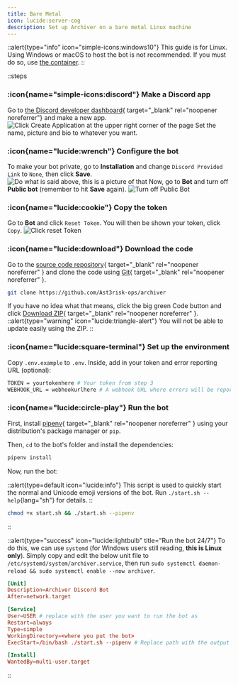 ```yaml
---
title: Bare Metal
icon: lucide:server-cog
description: Set up Archiver on a bare metal Linux machine
---
```


::alert{type="info" icon="simple-icons:windows10"}
This guide is for Linux. Using Windows or macOS to host the bot is not recommended. If you must do so, use [the container](/selfhost/container).
::

::steps
### :icon{name="simple-icons:discord"} Make a Discord app
Go to [the Discord developer dashboard](https://discord.com/developers/applications){ target="_blank" rel="noopener noreferrer"} and make a new app.
![Click Create Application at the upper right corner of the page](/assets/img/makinganapp.png)
Set the name, picture and bio to whatever you want.
### :icon{name="lucide:wrench"} Configure the bot
To make your bot private, go to **Installation** and change `Discord Provided Link` to `None`, then click **Save**.
![Do what is said above, this is a picture of that](/assets/img/installationurl.png)
Now, go to **Bot** and turn off **Public bot** (remember to hit **Save** again).
![Turn off Public Bot](/assets/img/publicbot.png)
### :icon{name="lucide:cookie"} Copy the token
Go to **Bot** and click `Reset Token`. You will then be shown your token, click `Copy`.
![Click reset Token](/assets/img/token.png)
### :icon{name="lucide:download"} Download the code
Go to the [source code repository](https://github.com/Ast3risk-ops/archiver){ target="_blank" rel="noopener noreferrer" } and clone the code using [Git](https://git-scm.com){ target="_blank" rel="noopener noreferrer" }.

```sh
git clone https://github.com/Ast3risk-ops/archiver
```

If you have no idea what that means, click the big green Code button and click [Download ZIP](https://github.com/Ast3risk-ops/archiver/archive/refs/heads/main.zip){ target="_blank" rel="noopener noreferrer" }.
::alert{type="warning" icon="lucide:triangle-alert"}
You will not be able to update easily using the ZIP.
::
### :icon{name="lucide:square-terminal"} Set up the environment
Copy `.env.example` to `.env`. Inside, add in your token and error reporting URL (optional):
```bash [.env] icon=lucide:terminal
TOKEN = yourtokenhere # Your token from step 3
WEBHOOK_URL = webhookurlhere # A webhook URL where errors will be reported (Optional)
```
### :icon{name="lucide:circle-play"} Run the bot
First, install [pipenv](https://pipenv.pypa.io){ target="_blank" rel="noopener noreferrer" } using your distribution's package manager or `pip`.

Then, `cd` to the bot's folder and install the dependencies:

```sh
pipenv install
```

Now, run the bot:

::alert{type=default icon="lucide:info"}
This script is used to quickly start the normal and Unicode emoji versions of the bot. Run `./start.sh --help`{lang="sh"} for details.
::
```sh
chmod +x start.sh && ./start.sh --pipenv
```
::

::alert{type="success" icon="lucide:lightbulb" title="Run the bot 24/7"}
To do this, we can use `systemd` (for Windows users still reading, **this is Linux only**). Simply copy and edit the below unit file to `/etc/systemd/system/archiver.service`, then run `sudo systemctl daemon-reload && sudo systemctl enable --now archiver`.

```toml [archiver.service] icon=vscode-icons:file-type-systemd
[Unit]
Description=Archiver Discord Bot
After=network.target

[Service]
User=USER # replace with the user you want to run the bot as
Restart=always
Type=simple
WorkingDirectory=<where you put the bot>
ExecStart=/bin/bash ./start.sh --pipenv # Replace path with the output of `which pipenv`

[Install]
WantedBy=multi-user.target
```
::
